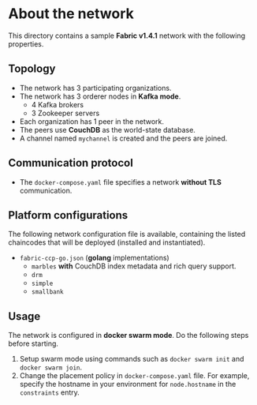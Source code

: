 # About the network

This directory contains a sample __Fabric v1.4.1__ network with the following properties.

## Topology
* The network has 3 participating organizations.
* The network has 3 orderer nodes in __Kafka mode__.
  - 4 Kafka brokers
  - 3 Zookeeper servers
* Each organization has 1 peer in the network.
* The peers use __CouchDB__ as the world-state database.
* A channel named `mychannel` is created and the peers are joined.

## Communication protocol
* The `docker-compose.yaml` file specifies a network __without TLS__ communication.

## Platform configurations

The following network configuration file is available, containing the listed chaincodes that will be deployed (installed and instantiated).

* `fabric-ccp-go.json` (__golang__ implementations)
  * `marbles` __with__ CouchDB index metadata and rich query support.
  * `drm`
  * `simple`
  * `smallbank`

## Usage
The network is configured in __docker swarm mode__. Do the following steps before starting.

1. Setup swarm mode using commands such as `docker swarm init` and `docker swarm join`.
2. Change the placement policy in `docker-compose.yaml` file. For example, specify the hostname in your environment for `node.hostname` in the `constraints` entry.
